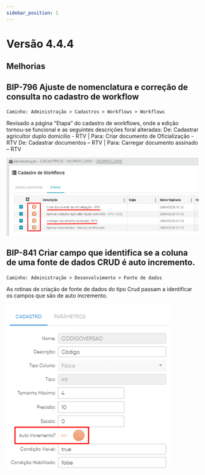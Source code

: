 ```yaml
---
sidebar_position: 1
---
```

# Versão 4.4.4

## Melhorias

## **BIP-796 Ajuste de nomenclatura e correção de consulta no cadastro de workflow**
`Caminho: Administração > Cadastros > Workflows > Workflows`


Revisado a página “Etapa” do cadastro de workflows, onde a edição tornou-se funcional e as seguintes descrições foral alteradas:
De: Cadastrar agricultor duplo domicílio - RTV | Para: Criar documento de Oficialização - RTV
De: Cadastrar documentos – RTV | Para: Carregar documento assinado – RTV

![Docusaurus logo](/img/bip-796.png)

## **BIP-841 Criar campo que identifica se a coluna de uma fonte de dados CRUD é auto incremento.**
`Caminho: Administração > Desenvolvimento > Fonte de dados`

As rotinas de criação de fonte de dados do tipo Crud passam a identificar os campos que são de auto incremento.

![Docusaurus logo](/img/bip-841.png)